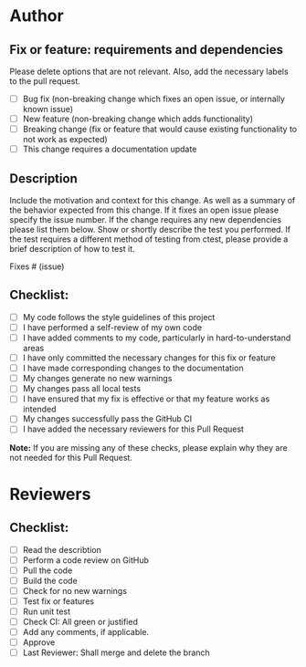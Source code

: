 # Author
## Fix or feature: requirements and dependencies

Please delete options that are not relevant. Also, add the necessary labels to the pull request.

- [ ] Bug fix (non-breaking change which fixes an open issue, or internally known issue)
- [ ] New feature (non-breaking change which adds functionality)
- [ ] Breaking change (fix or feature that would cause existing functionality to not work as expected)
- [ ] This change requires a documentation update

## Description

Include the motivation and context for this change. As well as a summary of the behavior expected from this change. If it fixes an open issue please specify the issue number. If the change requires any new dependencies please list them below. Show or shortly describe the test you performed. If the test requires a different method of testing from ctest, please provide a brief description of how to test it.

Fixes # (issue)

## Checklist:

- [ ] My code follows the style guidelines of this project
- [ ] I have performed a self-review of my own code
- [ ] I have added comments to my code, particularly in hard-to-understand areas
- [ ] I have only committed the necessary changes for this fix or feature
- [ ] I have made corresponding changes to the documentation
- [ ] My changes generate no new warnings
- [ ] My changes pass all local tests
- [ ] I have ensured that my fix is effective or that my feature works as intended
- [ ] My changes successfully pass the GitHub CI
- [ ] I have added the necessary reviewers for this Pull Request

**Note:** If you are missing any of these checks, please explain why they are not needed for this Pull Request.

# Reviewers

## Checklist:

 - [ ] Read the describtion
 - [ ] Perform a code review on GitHub
 - [ ] Pull the code
 - [ ] Build the code
 - [ ] Check for no new warnings
 - [ ] Test fix or features
 - [ ] Run unit test
 - [ ] Check CI: All green or justified
 - [ ] Add any comments, if applicable.
 - [ ] Approve
 - [ ] Last Reviewer: Shall merge and delete the branch